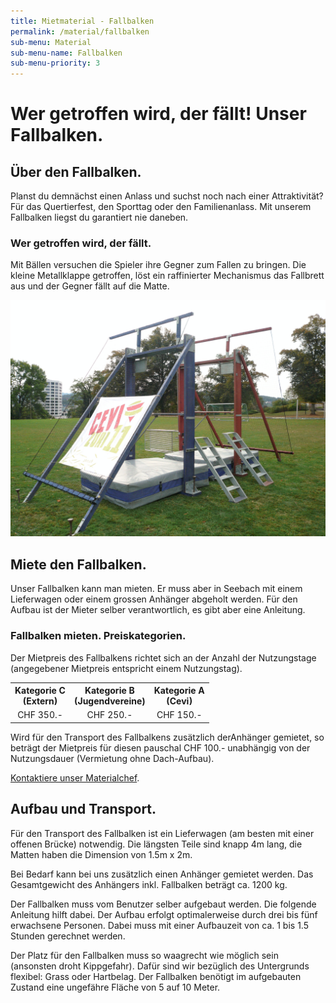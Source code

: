 ```yaml
---
title: Mietmaterial - Fallbalken
permalink: /material/fallbalken
sub-menu: Material
sub-menu-name: Fallbalken
sub-menu-priority: 3
---
```


# Wer getroffen wird, der fällt! Unser Fallbalken.

## Über den Fallbalken.

Planst du demnächst einen Anlass und suchst noch nach einer Attraktivität? Für das Quertierfest, den Sporttag oder den
Familienanlass. Mit unserem Fallbalken liegst du garantiert nie daneben.

### Wer getroffen wird, der fällt.

Mit Bällen versuchen die Spieler ihre Gegner zum Fallen zu bringen. Die kleine Metallklappe getroffen, löst ein
raffinierter Mechanismus das Fallbrett aus und der Gegner fällt auf die Matte.

![Unser Fallbalken kannst du mieten.](/assets/Fallbalken.jpg)

## Miete den Fallbalken.

Unser Fallbalken kann man mieten. Er muss aber in Seebach mit einem Lieferwagen oder einem grossen Anhänger abgeholt
werden. Für den Aufbau ist der Mieter selber verantwortlich, es gibt aber eine Anleitung.

### Fallbalken mieten. Preiskategorien.

Der Mietpreis des Fallbalkens richtet sich an der Anzahl der Nutzungstage (angegebener Mietpreis entspricht einem
Nutzungstag).

<table style="width: 100%; text-align: center">
  <tbody><tr>
    <th>Kategorie C<br>(Extern)</th>
    <th>Kategorie B<br>(Jugendvereine)</th>
    <th>Kategorie A<br>(Cevi)</th>
  </tr>
  <tr>
    <td>CHF 350.-</td>
    <td>CHF 250.-</td>
    <td>CHF 150.-</td>
  </tr>
</tbody></table>

Wird für den Transport des Fallbalkens zusätzlich derAnhänger gemietet, so beträgt der Mietpreis für diesen pauschal CHF
100.- unabhängig von der Nutzungsdauer (Vermietung ohne Dach-Aufbau).

[Kontaktiere unser Materialchef](/material/kontakt).

## Aufbau und Transport.

Für den Transport des Fallbalken ist ein Lieferwagen (am besten mit einer offenen Brücke) notwendig. Die längsten Teile
sind knapp 4m lang, die Matten haben die Dimension von 1.5m x 2m.

Bei Bedarf kann bei uns zusätzlich einen Anhänger gemietet werden. Das Gesamtgewicht des Anhängers inkl. Fallbalken
beträgt ca. 1200 kg.

Der Fallbalken muss vom Benutzer selber aufgebaut werden. Die folgende Anleitung hilft dabei. Der Aufbau erfolgt
optimalerweise durch drei bis fünf erwachsene Personen. Dabei muss mit einer Aufbauzeit von ca. 1 bis 1.5 Stunden
gerechnet werden.

Der Platz für den Fallbalken muss so waagrecht wie möglich sein (ansonsten droht Kippgefahr). Dafür sind wir bezüglich
des Untergrunds flexibel: Grass oder Hartbelag. Der Fallbalken benötigt im aufgebauten Zustand eine ungefähre Fläche von
5 auf 10 Meter.



